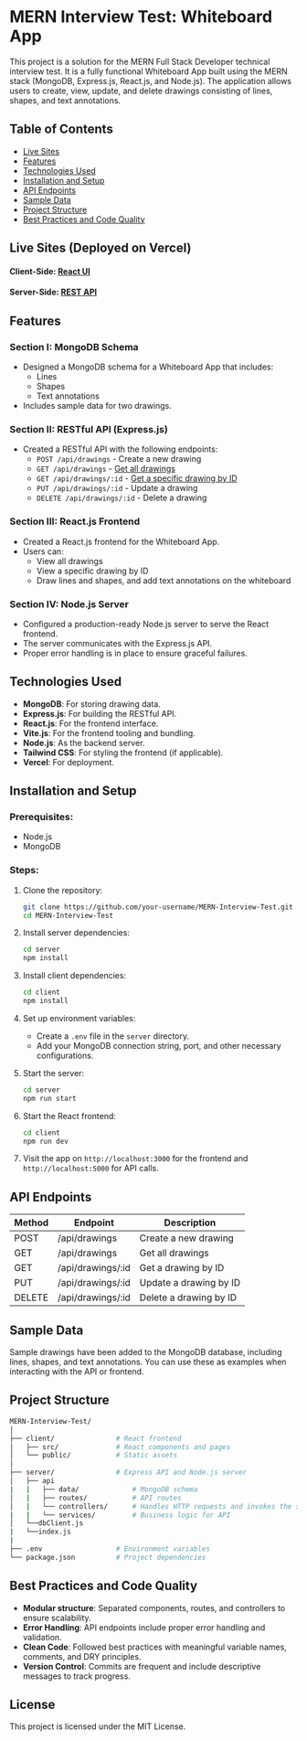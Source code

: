 # MERN Interview Test: Whiteboard App

This project is a solution for the MERN Full Stack Developer technical interview test. It is a fully functional Whiteboard App built using the MERN stack (MongoDB, Express.js, React.js, and Node.js). The application allows users to create, view, update, and delete drawings consisting of lines, shapes, and text annotations.

## Table of Contents

- [Live Sites](#Live-Sites "Deployed on Vercel ")
- [Features](#features)
- [Technologies Used](#technologies-used)
- [Installation and Setup](#installation-and-setup)
- [API Endpoints](#api-endpoints)
- [Sample Data](#sample-data)
- [Project Structure](#project-structure)
- [Best Practices and Code Quality](#best-practices-and-code-quality)

## Live Sites (Deployed on Vercel)

#### Client-Side: [React UI](https://whiteboard-react-ui.vercel.app "Frontend")

#### Server-Side: [REST API](https://whiteboard-app-server.vercel.app/ "Node-Mongo-ExpressJS")


## Features

### Section I: MongoDB Schema

- Designed a MongoDB schema for a Whiteboard App that includes:
  - Lines
  - Shapes
  - Text annotations
- Includes sample data for two drawings.

### Section II: RESTful API (Express.js)

- Created a RESTful API with the following endpoints:
  - `POST /api/drawings` - Create a new drawing
  - `GET /api/drawings` - [Get all drawings](https://whiteboard-app-server.vercel.app/api/drawings)
  - `GET /api/drawings/:id` - [Get a specific drawing by ID](https://whiteboard-app-server.vercel.app/api/drawings/66e3c6372a22628e914b3664)
  - `PUT /api/drawings/:id` - Update a drawing
  - `DELETE /api/drawings/:id` - Delete a drawing

### Section III: React.js Frontend

- Created a React.js frontend for the Whiteboard App.
- Users can:
  - View all drawings
  - View a specific drawing by ID
  - Draw lines and shapes, and add text annotations on the whiteboard

### Section IV: Node.js Server

- Configured a production-ready Node.js server to serve the React frontend.
- The server communicates with the Express.js API.
- Proper error handling is in place to ensure graceful failures.

## Technologies Used

- **MongoDB**: For storing drawing data.
- **Express.js**: For building the RESTful API.
- **React.js**: For the frontend interface.
- **Vite.js**: For the frontend tooling and bundling.
- **Node.js**: As the backend server.
- **Tailwind CSS**: For styling the frontend (if applicable).
- **Vercel**: For deployment.

## Installation and Setup

### Prerequisites:

- Node.js
- MongoDB

### Steps:

1. Clone the repository:

   ```bash
   git clone https://github.com/your-username/MERN-Interview-Test.git
   cd MERN-Interview-Test
   ```
2. Install server dependencies:

   ```bash
   cd server
   npm install
   ```
3. Install client dependencies:

   ```bash
   cd client
   npm install
   ```
4. Set up environment variables:

   - Create a `.env` file in the `server` directory.
   - Add your MongoDB connection string, port, and other necessary configurations.
5. Start the server:

   ```bash
   cd server
   npm run start
   ```
6. Start the React frontend:

   ```bash
   cd client
   npm run dev
   ```
7. Visit the app on `http://localhost:3000` for the frontend and `http://localhost:5000` for API calls.

## API Endpoints

| Method | Endpoint          | Description            |
| ------ | ----------------- | ---------------------- |
| POST   | /api/drawings     | Create a new drawing   |
| GET    | /api/drawings     | Get all drawings       |
| GET    | /api/drawings/:id | Get a drawing by ID    |
| PUT    | /api/drawings/:id | Update a drawing by ID |
| DELETE | /api/drawings/:id | Delete a drawing by ID |

## Sample Data

Sample drawings have been added to the MongoDB database, including lines, shapes, and text annotations. You can use these as examples when interacting with the API or frontend.

## Project Structure

```bash
MERN-Interview-Test/
│
├── client/               # React frontend
│   ├── src/              # React components and pages
│   └── public/           # Static assets
│
├── server/               # Express API and Node.js server
│   ├── api
|   |	├── data/             # MongoDB schema
│   |	├── routes/           # API routes
│   |	└── controllers/      # Handles HTTP requests and invokes the service layer to process data
|   |	└── services/         # Business logic for API
│   └──dbClient.js
|   └──index.js
|
├── .env                  # Environment variables
└── package.json          # Project dependencies
```

## Best Practices and Code Quality

- **Modular structure**: Separated components, routes, and controllers to ensure scalability.
- **Error Handling**: API endpoints include proper error handling and validation.
- **Clean Code**: Followed best practices with meaningful variable names, comments, and DRY principles.
- **Version Control**: Commits are frequent and include descriptive messages to track progress.

## License

This project is licensed under the MIT License.
